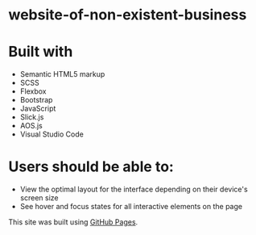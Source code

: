 # website-of-non-existent-business

# Built with
- Semantic HTML5 markup
- SCSS
- Flexbox
- Bootstrap
- JavaScript
- Slick.js
- AOS.js
- Visual Studio Code

# Users should be able to:
- View the optimal layout for the interface depending on their device's screen size
- See hover and focus states for all interactive elements on the page

This site was built using [GitHub Pages](https://avenjd.github.io/website-of-non-existent-business/).
